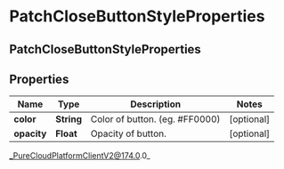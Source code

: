 # PatchCloseButtonStyleProperties

## PatchCloseButtonStyleProperties

## Properties

|Name | Type | Description | Notes|
|------------ | ------------- | ------------- | -------------|
| **color** | **String** | Color of button. (eg. #FF0000) | [optional] |
| **opacity** | **Float** | Opacity of button. | [optional] |



_PureCloudPlatformClientV2@174.0.0_
